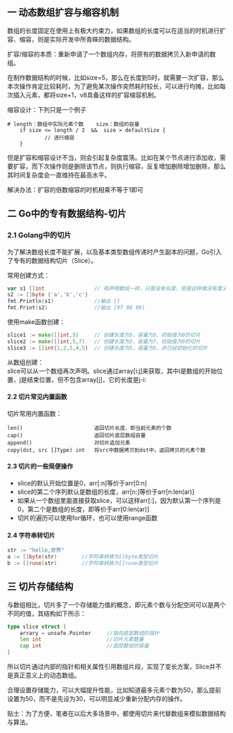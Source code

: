 ## 一 动态数组扩容与缩容机制

数组的长度固定在使用上有极大约束力，如果数组的长度可以在适当的时机进行扩容、缩容，则是实际开发中所青睐的数据结构。  

扩容/缩容的本质：重新申请了一个数组内存，将原有的数据拷贝入新申请的数组。  

在制作数据结构的时候，比如size=5，那么在长度到5时，就需要一次扩容，那么本次操作肯定比较耗时，为了避免某次操作突然耗时较长，可以进行均摊，比如每次插入元素，都将size+1，v8具备这样的扩容缩容机制。  

缩容设计：下列只是一个例子
```
# length：数组中实际元素个数    size：数组的容量
    if size <= length / 2  &&  size > defaultSize {
            // 进行缩容
    }   
```

但是扩容和缩容设计不当，则会引起复杂度震荡。比如在某个节点进行添加收，需要扩容，而下次操作则是删除该节点，则执行缩容，反复增加删除增加删除，那么其时间复杂度会一直维持在最高水平。  

解决办法：扩容的倍数缩容的时机相乘不等于1即可  


## 二 Go中的专有数据结构-切片

### 2.1 Golang中的切片

为了解决数组长度不能扩展，以及基本类型数组传递时产生副本的问题，Go引入了专有的数据结构切片（Slice）。  

常用创建方式：
```go
var s1 []int				// 和声明数组一样，只是没有长度，但是这样做没有意义，因为底层的数组指针为nil
s2 := []byte {'a','b','c'}
fmt.Println(s1)				//输出 []
fmt.Print(s2)				//输出 [97 98 99]
```

使用make函数创建：
```go
slice1 := make([]int,5)		// 创建长度为5，容量为5，初始值为0的切片
slice2 := make([]int,5,7)	// 创建长度为5，容量为7，初始值为0的切片
slice3 := []int{1,2,3,4,5}	// 创建长度为5，容量为5，并已经初始化的切片
```

从数组创建：  
slice可以从一个数组再次声明。slice通过array[i:j]来获取，其中i是数组的开始位置，j是结束位置，但不包含array[j]，它的长度是j-i:

#### 2.2 切片常见内置函数

切片常用内置函数：
```
len()			            返回切片长度，即当前元素的个数
cap()			            返回切片底层数组容量
append()		            对切片追加元素
copy(dst, src []Type) int   将src中数据拷贝到dst中，返回拷贝的元素个数
```

#### 2.3 切片的一些简便操作  

- slice的默认开始位置是0，arr[:n]等价于arr[0:n]
- slice的第二个序列默认是数组的长度，arr[n:]等价于arr[n:len(ar)]
- 如果从一个数组里面直接获取slice，可以这样arr[:]，因为默认第一个序列是0，第二个是数组的长度，即等价于arr[0:len(ar)]
- 切片的遍历可以使用for循环，也可以使用range函数  

#### 2.4 字符串转切片  

```go
str := "hello,世界"
a := []byte(str)		//字符串转换为[]byte类型切片
b := []rune(str)		//字符串转换为[]rune类型切片
```

## 三 切片存储结构

与数组相比，切片多了一个存储能力值的概念，即元素个数与分配空间可以是两个不同的值，其结构如下所示：
```go
type slice struct {
	arrary = unsafe.Pointer		//指向底层数组的指针
	len int						//切片元素数量
	cap int						//底层数组的容量
}
```

所以切片通过内部的指针和相关属性引用数组片段，实现了变长方案，Slice并不是真正意义上的动态数组。  

合理设置存储能力，可以大幅提升性能，比如知道最多元素个数为50，那么提前设置为50，而不是先设为30，可以明显减少重新分配内存的操作。  

贴士：为了方便，笔者在以后大多场景中，都使用切片来代替数组来模拟数据结构与算法。  